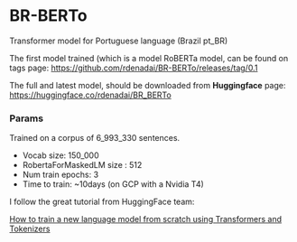 # BR-BERTo
Transformer model for Portuguese language (Brazil pt_BR)

The first model trained (which is a model RoBERTa model, can be found on tags page: https://github.com/rdenadai/BR-BERTo/releases/tag/0.1

The full and latest model, should be downloaded from **Huggingface** page: https://huggingface.co/rdenadai/BR_BERTo

### Params

Trained on a corpus of 6_993_330 sentences.

- Vocab size: 150_000
- RobertaForMaskedLM  size : 512
- Num train epochs: 3
- Time to train: ~10days (on GCP with a Nvidia T4)

I follow the great tutorial from HuggingFace team:

[How to train a new language model from scratch using Transformers and Tokenizers](https://huggingface.co/blog/how-to-train)
